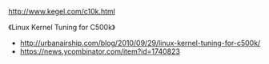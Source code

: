 http://www.kegel.com/c10k.html

《Linux Kernel Tuning for C500k》
* http://urbanairship.com/blog/2010/09/29/linux-kernel-tuning-for-c500k/
* https://news.ycombinator.com/item?id=1740823